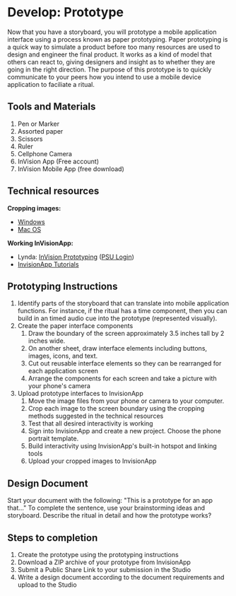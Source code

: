 # Develop: Prototype

Now that you have a storyboard, you will prototype a mobile application interface using a process known as paper prototyping. Paper prototyping is a quick way to simulate a product before too many resources are used to design and engineer the final product. It works as a kind of model that others can react to, giving designers and insight as to whether they are going in the right direction. The purpose of this prototype is to quickly communicate to your peers how you intend to use a mobile device application to faciliate a ritual.

## Tools and Materials

1. Pen or Marker
2. Assorted paper
3. Scissors
4. Ruler
5. Cellphone Camera
6. InVision App \(Free account\)
7. InVision Mobile App \(free download\)

## Technical resources

**Cropping images:**

* [Windows](http://www.tech-recipes.com/rx/56624/how-to-rotate-crop-photos-in-windows-10/)
* [Mac OS](http://osxdaily.com/2014/06/16/crop-image-mac-preview/)

**Working InVisionApp:**

* Lynda: [InVision Prototyping](https://www.lynda.com/Flinto-tutorials/Invision-prototyping/452520/493200-4.html) \([PSU Login](https://lynda.psu.edu)\)
* [InvisionApp Tutorials](https://projects.invisionapp.com/d/main#/learn)

## Prototyping Instructions

1. Identify parts of the storyboard that can translate into mobile application functions. For instance, if the ritual has a time component, then you can build in an timed audio cue into the prototype \(represented visually\).
2. Create the paper interface components
   1. Draw the boundary of the screen approximately 3.5 inches tall by 2 inches wide.
   2. On another sheet, draw interface elements including buttons, images, icons, and text.
   3. Cut out reusable interface elements so they can be rearranged for each application screen
   4. Arrange the components for each screen and take a picture with your phone's camera
3. Upload prototype interfaces to InvisionApp
   1. Move the image files from your phone or camera to your computer.
   2. Crop each image to the screen boundary using the cropping methods suggested in the technical resources
   3. Test that all desired interactivity is working
   4. Sign into InvisionApp and create a new project. Choose the phone portrait template.
   5. Build interactivity using InvisionApp's built-in hotspot and linking tools
   6. Upload your cropped images to InvisionApp

## Design Document

Start your document with the following: "This is a prototype for an app that..." To complete the sentence, use your brainstorming ideas and storyboard. Describe the ritual in detail and how the prototype works?

## Steps to completion

1. Create the prototype using the prototyping instructions
2. Download a ZIP archive of your prototype from InvisionApp
3. Submit a Public Share Link to your submission in the Studio
4. Write a design document according to the document requirements and upload to the Studio 



